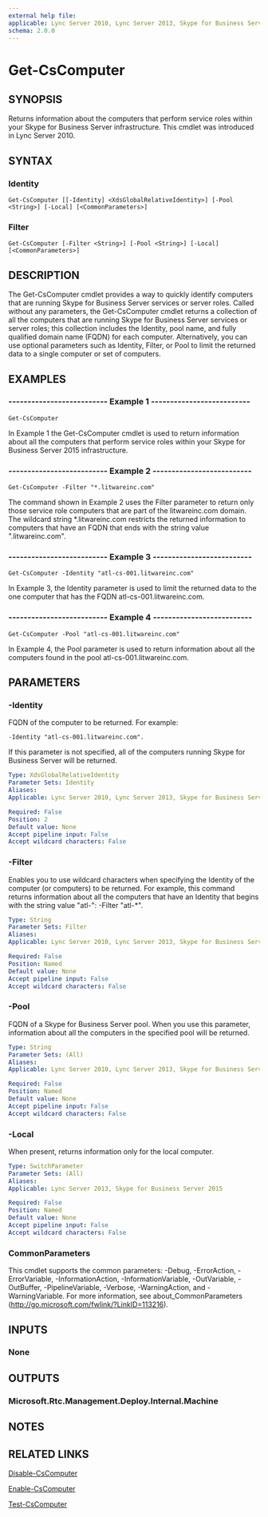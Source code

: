 ```yaml
---
external help file: 
applicable: Lync Server 2010, Lync Server 2013, Skype for Business Server 2015
schema: 2.0.0
---
```


# Get-CsComputer

## SYNOPSIS
Returns information about the computers that perform service roles within your Skype for Business Server infrastructure.
This cmdlet was introduced in Lync Server 2010.


## SYNTAX

### Identity
```
Get-CsComputer [[-Identity] <XdsGlobalRelativeIdentity>] [-Pool <String>] [-Local] [<CommonParameters>]
```

### Filter
```
Get-CsComputer [-Filter <String>] [-Pool <String>] [-Local] [<CommonParameters>]
```

## DESCRIPTION
The Get-CsComputer cmdlet provides a way to quickly identify computers that are running Skype for Business Server services or server roles.
Called without any parameters, the Get-CsComputer cmdlet returns a collection of all the computers that are running Skype for Business Server services or server roles; this collection includes the Identity, pool name, and fully qualified domain name (FQDN) for each computer.
Alternatively, you can use optional parameters such as Identity, Filter, or Pool to limit the returned data to a single computer or set of computers.


## EXAMPLES

### -------------------------- Example 1 --------------------------
```
Get-CsComputer
```

In Example 1 the Get-CsComputer cmdlet is used to return information about all the computers that perform service roles within your Skype for Business Server 2015 infrastructure.

### -------------------------- Example 2 --------------------------
```
Get-CsComputer -Filter "*.litwareinc.com"
```

The command shown in Example 2 uses the Filter parameter to return only those service role computers that are part of the litwareinc.com domain.
The wildcard string *.litwareinc.com restricts the returned information to computers that have an FQDN that ends with the string value ".litwareinc.com".

### -------------------------- Example 3 --------------------------
```
Get-CsComputer -Identity "atl-cs-001.litwareinc.com"
```

In Example 3, the Identity parameter is used to limit the returned data to the one computer that has the FQDN atl-cs-001.litwareinc.com.

### -------------------------- Example 4 --------------------------
```
Get-CsComputer -Pool "atl-cs-001.litwareinc.com"
```

In Example 4, the Pool parameter is used to return information about all the computers found in the pool atl-cs-001.litwareinc.com.


## PARAMETERS

### -Identity
FQDN of the computer to be returned.
For example: 

`-Identity "atl-cs-001.litwareinc.com".`

If this parameter is not specified, all of the computers running Skype for Business Server will be returned.

```yaml
Type: XdsGlobalRelativeIdentity
Parameter Sets: Identity
Aliases: 
Applicable: Lync Server 2010, Lync Server 2013, Skype for Business Server 2015

Required: False
Position: 2
Default value: None
Accept pipeline input: False
Accept wildcard characters: False
```

### -Filter
Enables you to use wildcard characters when specifying the Identity of the computer (or computers) to be returned.
For example, this command returns information about all the computers that have an Identity that begins with the string value "atl-": -Filter "atl-*".

```yaml
Type: String
Parameter Sets: Filter
Aliases: 
Applicable: Lync Server 2010, Lync Server 2013, Skype for Business Server 2015

Required: False
Position: Named
Default value: None
Accept pipeline input: False
Accept wildcard characters: False
```

### -Pool
FQDN of a Skype for Business Server pool.
When you use this parameter, information about all the computers in the specified pool will be returned.

```yaml
Type: String
Parameter Sets: (All)
Aliases: 
Applicable: Lync Server 2010, Lync Server 2013, Skype for Business Server 2015

Required: False
Position: Named
Default value: None
Accept pipeline input: False
Accept wildcard characters: False
```

### -Local
When present, returns information only for the local computer.

```yaml
Type: SwitchParameter
Parameter Sets: (All)
Aliases: 
Applicable: Lync Server 2013, Skype for Business Server 2015

Required: False
Position: Named
Default value: None
Accept pipeline input: False
Accept wildcard characters: False
```

### CommonParameters
This cmdlet supports the common parameters: -Debug, -ErrorAction, -ErrorVariable, -InformationAction, -InformationVariable, -OutVariable, -OutBuffer, -PipelineVariable, -Verbose, -WarningAction, and -WarningVariable. For more information, see about_CommonParameters (http://go.microsoft.com/fwlink/?LinkID=113216).


## INPUTS

### None


## OUTPUTS

### Microsoft.Rtc.Management.Deploy.Internal.Machine


## NOTES


## RELATED LINKS

[Disable-CsComputer]()

[Enable-CsComputer]()

[Test-CsComputer]()